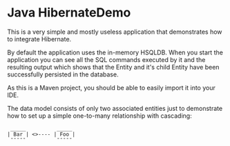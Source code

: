 Java HibernateDemo
==================

This is a very simple and mostly useless application that demonstrates how to integrate Hibernate.

By default the application uses the in-memory HSQLDB. When you start the application you can see
all the SQL commands executed by it and the resulting output which shows that the Entity and it's
child Entity have been successfully persisted in the database.

As this is a Maven project, you should be able to easily import it into your IDE.

The data model consists of only two associated entities just to demonstrate how to set up a simple
one-to-many relationship with cascading:


     _____          _____
    | Bar | <>---- | Foo |
     ¯¯¯¯¯          ¯¯¯¯¯
